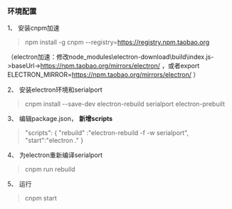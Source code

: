 ### 环境配置

1、 安装cnpm加速

> npm install -g cnpm --registry=https://registry.npm.taobao.org

（electron加速：修改node_modules\electron-download\build\index.js->baseUrl->https://npm.taobao.org/mirrors/electron/ ，或者export ELECTRON_MIRROR=https://npm.taobao.org/mirrors/electron/ ）

2、 安装electron环境和serialport

> cnpm install --save-dev electron-rebuild serialport electron-prebuilt

3、 编辑package.json， **新增scripts**
 
> "scripts": {
>   "rebuild" :"electron-rebuild -f -w serialport",
>   "start":"electron ."
> }

4、 为electron重新编译serialport

> cnpm run rebuild

5、 运行

> cnpm start
